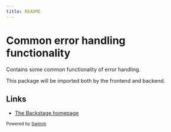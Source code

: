 ```yaml
---
title: README
---
```

# Common error handling functionality

Contains some common functionality of error handling.

This package will be imported both by the frontend and backend.

## Links

- [The Backstage homepage](https://backstage.io)

<SwmMeta version="3.0.0"><sup>Powered by [Swimm](https://app.swimm.io/)</sup></SwmMeta>
